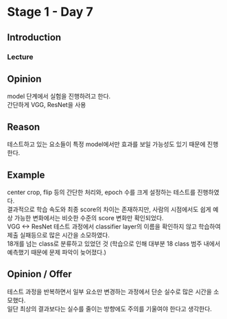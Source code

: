 # Stage 1 - Day 7

## Introduction

### Lecture

## Opinion

model 단계에서 실험을 진행하려고 한다.  
간단하게 VGG, ResNet을 사용

## Reason

테스트하고 있는 요소들이 특정 model에서만 효과를 보일 가능성도 있기 때문에 진행한다.

## Example

center crop, flip 등의 간단한 처리와, epoch 수를 크게 설정하는 테스트를 진행하였다.  
결과적으로 학습 속도와 최종 score의 차이는 존재하지만, 사람의 시점에서도 쉽게 예상 가능한 변화에서는 비슷한 수준의 score 변화만 확인되었다.  
VGG <-> ResNet 테스트 과정에서 classifier layer의 이름을 확인하지 않고 학습하여 제출 실패등으로 많은 시간을 소모하였다.  
18개를 넘는 class로 분류하고 있었던 것 (학습으로 인해 대부분 18 class 범주 내에서 예측했기 때문에 문제 파악이 늦어졌다.)

## Opinion / Offer

테스트 과정을 반복하면서 일부 요소만 변경하는 과정에서 단순 실수로 많은 시간을 소모했다.  
일단 최상의 결과보다는 실수를 줄이는 방향에도 주의를 기울여야 한다고 생각한다.

